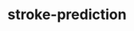 # stroke-prediction

<!-- - Install CLI heroku ([tautan](https://devcenter.heroku.com/articles/heroku-cli#install-the-heroku-cli))
- Login ke heroku melalui CLI dengan perintah berikut.

```
heroku login
```

- Login ke heroku container registry ([dokumentasi](https://devcenter.heroku.com/articles/container-registry-and-runtime#logging-in-to-the-registry:~:text=%24-,heroku%20container%3Alogin,-or%20directly%20via))

```
heroku container:login
```

- Push container ke heroku container registry

```
heroku container:push web -a telco-churn-predictions
```

- Release model serving

```
heroku container:release web -a telco-churn-predictions
``` -->

